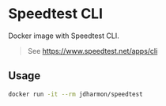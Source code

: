 # Speedtest CLI

Docker image with Speedtest CLI.

> See https://www.speedtest.net/apps/cli

## Usage

```bash
docker run -it --rm jdharmon/speedtest
```